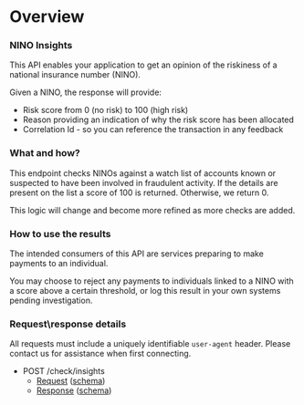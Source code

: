 # Overview

### NINO Insights

This API enables your application to get an opinion of the riskiness of a national insurance number (NINO).

Given a NINO, the response will provide:

* Risk score from 0 (no risk) to 100 (high risk)
* Reason providing an indication of why the risk score has been allocated
* Correlation Id - so you can reference the transaction in any feedback

### What and how?
This endpoint checks NINOs against a watch list of accounts known or suspected to have been involved in fraudulent activity. If the details are present on the list a score of 100 is returned. Otherwise, we return 0.

This logic will change and become more refined as more checks are added.

### How to use the results
The intended consumers of this API are services preparing to make payments to an individual.

You may choose to reject any payments to individuals linked to a NINO with a score above a certain threshold, or log this result in your own systems pending investigation.

### Request\response details

All requests must include a uniquely identifiable `user-agent` header. Please contact us for assistance when first connecting.  

* POST /check/insights
    * [Request](request-sample.json) ([schema](request.json))
    * [Response](response-sample.json) ([schema](response.json))

